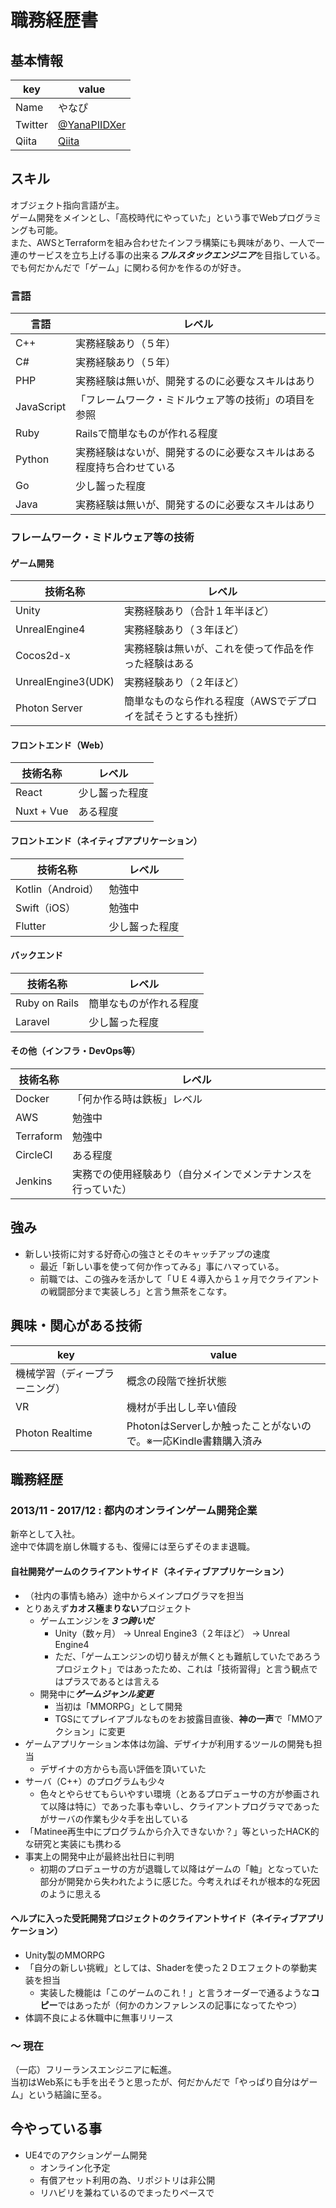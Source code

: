 # 職務経歴書

## 基本情報

|key|value|
|---|-----|
|Name|やなぴ|
|Twitter|[@YanaPIIDXer](https://twitter.com/YanaPIIDXer)|
|Qiita|[Qiita](https://qiita.com/YanaPIIDXer)|

## スキル
オブジェクト指向言語が主。  
ゲーム開発をメインとし、「高校時代にやっていた」という事でWebプログラミングも可能。  
また、AWSとTerraformを組み合わせたインフラ構築にも興味があり、一人で一連のサービスを立ち上げる事の出来る***フルスタックエンジニア***を目指している。  
でも何だかんだで「ゲーム」に関わる何かを作るのが好き。  

### 言語

|言語|レベル|
|---|-----|
|C++|実務経験あり（５年）|
|C#|実務経験あり（５年）|
|PHP|実務経験は無いが、開発するのに必要なスキルはあり|
|JavaScript|「フレームワーク・ミドルウェア等の技術」の項目を参照|
|Ruby|Railsで簡単なものが作れる程度|
|Python|実務経験はないが、開発するのに必要なスキルはある程度持ち合わせている|
|Go|少し齧った程度|
|Java|実務経験は無いが、開発するのに必要なスキルはあり|

### フレームワーク・ミドルウェア等の技術

#### ゲーム開発

|技術名称|レベル|
|---|-----|
|Unity|実務経験あり（合計１年半ほど）|
|UnrealEngine4|実務経験あり（３年ほど）|
|Cocos2d-x|実務経験は無いが、これを使って作品を作った経験はある|
|UnrealEngine3(UDK)|実務経験あり（２年ほど）|
|Photon Server|簡単なものなら作れる程度（AWSでデプロイを試そうとするも挫折）|

#### フロントエンド（Web）

|技術名称|レベル|
|---|-----|
|React|少し齧った程度|
|Nuxt + Vue|ある程度|

#### フロントエンド（ネイティブアプリケーション）

|技術名称|レベル|
|---|-----|
|Kotlin（Android）|勉強中|
|Swift（iOS）|勉強中|
|Flutter|少し齧った程度|

#### バックエンド

|技術名称|レベル|
|---|-----|
|Ruby on Rails|簡単なものが作れる程度|
|Laravel|少し齧った程度|

#### その他（インフラ・DevOps等）

|技術名称|レベル|
|---|-----|
|Docker|「何か作る時は鉄板」レベル|
|AWS|勉強中|
|Terraform|勉強中|
|CircleCI|ある程度|
|Jenkins|実務での使用経験あり（自分メインでメンテナンスを行っていた）|


## 強み

- 新しい技術に対する好奇心の強さとそのキャッチアップの速度
  - 最近「新しい事を使って何か作ってみる」事にハマっている。
  - 前職では、この強みを活かして「ＵＥ４導入から１ヶ月でクライアントの戦闘部分まで実装しろ」と言う無茶をこなす。

## 興味・関心がある技術

|key|value|
|---|-----|
|機械学習（ディープラーニング）|概念の段階で挫折状態|
|VR|機材が手出しし辛い値段|
|Photon Realtime|PhotonはServerしか触ったことがないので。※一応Kindle書籍購入済み|

## 職務経歴

### 2013/11 - 2017/12 : 都内のオンラインゲーム開発企業

新卒として入社。  
途中で体調を崩し休職するも、復帰には至らずそのまま退職。  

#### 自社開発ゲームのクライアントサイド（ネイティブアプリケーション）

- （社内の事情も絡み）途中からメインプログラマを担当
- とりあえず**カオス極まりない**プロジェクト
  - ゲームエンジンを***３つ跨いだ***
    - Unity（数ヶ月） → Unreal Engine3（２年ほど） → Unreal Engine4
    - ただ、「ゲームエンジンの切り替えが無くとも難航していたであろうプロジェクト」ではあったため、これは「技術習得」と言う観点ではプラスであるとは言える
  - 開発中に***ゲームジャンル変更***
    - 当初は「MMORPG」として開発
    - TGSにてプレイアブルなものをお披露目直後、**神の一声**で「MMOアクション」に変更
- ゲームアプリケーション本体は勿論、デザイナが利用するツールの開発も担当
  - デザイナの方からも高い評価を頂いていた
- サーバ（C++）のプログラムも少々
  - 色々とやらせてもらいやすい環境（とあるプロデューサの方が参画されて以降は特に）であった事も幸いし、クライアントプログラマであったがサーバの作業も少々手を出している
- 「Matinee再生中にプログラムから介入できないか？」等といったHACK的な研究と実装にも携わる
- 事実上の開発中止が最終出社日に判明
  - 初期のプロデューサの方が退職して以降はゲームの「軸」となっていた部分が開発から失われたように感じた。今考えればそれが根本的な死因のように思える

#### ヘルプに入った受託開発プロジェクトのクライアントサイド（ネイティブアプリケーション）

- Unity製のMMORPG
- 「自分の新しい挑戦」としては、Shaderを使った２Ｄエフェクトの挙動実装を担当
  - 実装した機能は「このゲームのこれ！」と言うオーダーで通るような**コピー**ではあったが（何かのカンファレンスの記事になってたやつ）
- 体調不良による休職中に無事リリース

### ～ 現在

（一応）フリーランスエンジニアに転進。  
当初はWeb系にも手を出そうと思ったが、何だかんだで「やっぱり自分はゲーム」という結論に至る。  

## 今やっている事

- UE4でのアクションゲーム開発
  - オンライン化予定
  - 有償アセット利用の為、リポジトリは非公開
  - リハビリを兼ねているのでまったりペースで
